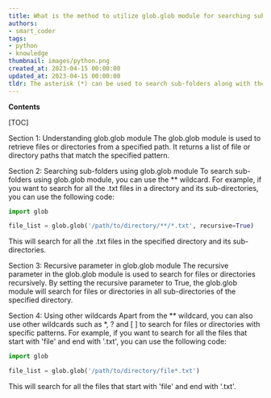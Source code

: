 ```yaml
---
title: What is the method to utilize glob.glob module for searching sub-folders?
authors:
- smart_coder
tags:
- python
- knowledge
thumbnail: images/python.png
created_at: 2023-04-15 00:00:00
updated_at: 2023-04-15 00:00:00
tldr: The asterisk (*) can be used to search sub-folders along with the current directory while using the glob.glob module in Python.
---
```


**Contents**

[TOC]

Section 1: Understanding glob.glob module
The glob.glob module is used to retrieve files or directories from a specified path. It returns a list of file or directory paths that match the specified pattern.

Section 2: Searching sub-folders using glob.glob module
To search sub-folders using glob.glob module, you can use the ** wildcard. For example, if you want to search for all the .txt files in a directory and its sub-directories, you can use the following code:

``` python
import glob

file_list = glob.glob('/path/to/directory/**/*.txt', recursive=True)
```

This will search for all the .txt files in the specified directory and its sub-directories.

Section 3: Recursive parameter in glob.glob module
The recursive parameter in the glob.glob module is used to search for files or directories recursively. By setting the recursive parameter to True, the glob.glob module will search for files or directories in all sub-directories of the specified directory.

Section 4: Using other wildcards
Apart from the ** wildcard, you can also use other wildcards such as *, ? and [ ] to search for files or directories with specific patterns. For example, if you want to search for all the files that start with 'file' and end with '.txt', you can use the following code:

``` python
import glob

file_list = glob.glob('/path/to/directory/file*.txt')
```

This will search for all the files that start with 'file' and end with '.txt'.
